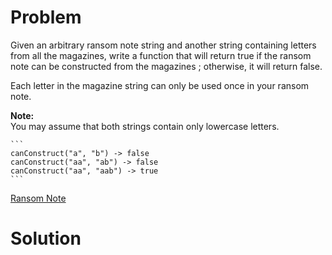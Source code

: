 
# Problem

Given an arbitrary ransom note string and another string containing letters
from all the magazines, write a function that will return true if the ransom
note can be constructed from the magazines ; otherwise, it will return false.

Each letter in the magazine string can only be used once in your ransom note.

**Note:**  
You may assume that both strings contain only lowercase letters.

    ```
    canConstruct("a", "b") -> false
    canConstruct("aa", "ab") -> false
    canConstruct("aa", "aab") -> true
    ```



[Ransom Note](https://leetcode.com/problems/ransom-note)

# Solution



